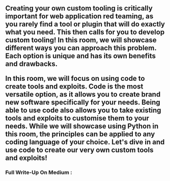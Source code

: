 <h2>Creating your own custom tooling is critically important for web application red teaming, as you rarely find a tool or plugin that will do exactly what you need. This then calls for you to develop custom tooling! In this room, we will showcase different ways you can approach this problem. Each option is unique and has its own benefits and drawbacks.

In this room, we will focus on using code to create tools and exploits. Code is the most versatile option, as it allows you to create brand new software specifically for your needs. Being able to use code also allows you to take existing tools and exploits to customise them to your needs. While we will showcase using Python in this room, the principles can be applied to any coding language of your choice. Let's dive in and use code to create our very own custom tools and exploits!</h2>

<h3>Full Write-Up On Medium : </h3>
